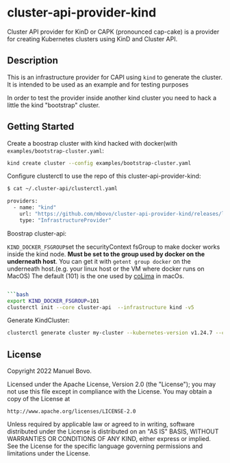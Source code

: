 # cluster-api-provider-kind

Cluster API provider for KinD or CAPK (pronounced cap-cake) is a provider for creating Kubernetes clusters using KinD and Cluster API.

## Description

This is an infrastructure provider for CAPI using `kind` to generate the cluster. It is intended to be used as an example and for testing purposes

In order to test the provider inside another kind cluster you need to hack a little the kind "bootstrap" cluster.


## Getting Started

Create a boostrap cluster with kind hacked with docker(with `examples/bootstrap-cluster.yaml`:

```bash
kind create cluster --config examples/bootstrap-cluster.yaml
```

Configure clusterctl to use the repo of this cluster-api-provider-kind:

```bash
$ cat ~/.cluster-api/clusterctl.yaml

providers:
  - name: "kind"
    url: "https://github.com/mbovo/cluster-api-provider-kind/releases/latest/infrastructure-components.yaml"
    type: "InfrastructureProvider"
```

Boostrap cluster-api:

`KIND_DOCKER_FSGROUP`set the securityContext fsGroup to make docker works inside the kind node. **Must be set to the group used by docker on the underneath host**.
You can get it with `getent group docker` on the underneath host.(e.g. your linux host or the VM where docker runs on MacOS)
The default (101) is the one used by [coLima](https://github.com/abiosoft/colima) in macOs.

```bash

```bash
export KIND_DOCKER_FSGROUP=101
clusterctl init --core cluster-api  --infrastructure kind -v5
```

Generate KindCluster:

```bash
clusterctl generate cluster my-cluster --kubernetes-version v1.24.7 --control-plane-machine-count=1 --worker-machine-count=1 -i kind:v0.1.3 | kubectl apply -f -
```

## License

Copyright 2022 Manuel Bovo.

Licensed under the Apache License, Version 2.0 (the "License");
you may not use this file except in compliance with the License.
You may obtain a copy of the License at

    http://www.apache.org/licenses/LICENSE-2.0

Unless required by applicable law or agreed to in writing, software
distributed under the License is distributed on an "AS IS" BASIS,
WITHOUT WARRANTIES OR CONDITIONS OF ANY KIND, either express or implied.
See the License for the specific language governing permissions and
limitations under the License.
